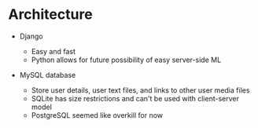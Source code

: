# Architecture

* Django
    * Easy and fast
    * Python allows for future possibility of easy server-side ML

* MySQL database
    * Store user details, user text files, and links to other user media files
    * SQLite has size restrictions and can't be used with client-server model
    * PostgreSQL seemed like overkill for now
